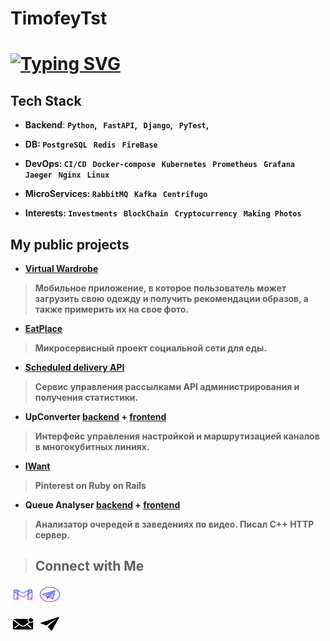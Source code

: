 # TimofeyTst
# [![Typing SVG](https://readme-typing-svg.demolab.com?font=Fira+Code&pause=1000&color=1AD1F7&random=false&width=435&lines=Hello!+My+name+Timofey+Starzhevsky;I+am+backend+developer;Also+I+like+DevOps)](https://git.io/typing-svg)

## Tech Stack
- **Backend**: <b>```Python```, &nbsp; ```FastAPI```, &nbsp;  <b> ```Django```, &nbsp; </b> <b>```PyTest```</b>, &nbsp; <br>

- **DB**: <b> ```PostgreSQL``` &nbsp; </b> <b> ```Redis``` &nbsp; </b> <b> ```FireBase``` &nbsp; </b> <br>

- **DevOps**: <b> ```CI/CD``` &nbsp; </b>  <b> ```Docker-compose``` &nbsp; </b> <b> ```Kubernetes``` &nbsp; </b>  <b> ```Prometheus``` &nbsp; </b>  <b> ```Grafana``` &nbsp; </b>  <b> ```Jaeger``` &nbsp; </b>  <b> ```Nginx``` &nbsp; </b> <b> ```Linux``` &nbsp; </b> <br>

- **MicroServices**: <b> ```RabbitMQ``` &nbsp; </b>  <b> ```Kafka``` &nbsp; </b> <b> ```Centrifugo``` &nbsp; </b>  <br>

- **Interests**: <b> ```Investments``` &nbsp; ```BlockChain``` &nbsp; ```Cryptocurrency```  &nbsp; ```Making Photos``` &nbsp;</b>

## My public projects
- [Virtual Wardrobe](https://github.com/WIP-VK-Spring-2024)
> Мобильное приложение, в которое пользователь может загрузить свою одежду и получить рекомендации образов, а также примерить их на свое фото.

- [EatPlace](https://github.com/EatPlace)
> Микросервисный проект социальной сети для еды.

- [Scheduled delivery API](https://gitlab.com/TimofeyTst/scheduled_delivery_api)
> Сервис управления рассылками API администрирования и получения статистики.

- UpConverter [backend](https://github.com/TimofeyTst/up_converter_backend) + [frontend](https://github.com/TimofeyTst/up_converter_frontend)
> Интерфейс управления настройкой и маршрутизацией каналов в многокубитных линиях.

- [IWant](https://github.com/TimofeyTst/IWant)
> Pinterest on Ruby on Rails

- Queue Analyser [backend](https://github.com/kotoBOPOT/Queue_Analyser_back/) + [frontend](https://github.com/TimofeyTst/queue_analyser_front)
> Анализатор очередей в заведениях по видео. Писал С++ HTTP сервер.

> ## Connect with Me

<a href="mailto:yarik.mist@gmail.com" target="blank"><img src="svg/logo-gmail.svg" alt="TimofeyTst" height="30" width="40"></a>
<a href="https://t.me/Starzhev" target="blank"><img src="svg/logo-telegram.svg" alt="TimofeyTst" height="30" width="40"></a>

<a href="mailto:yarik.mist@gmail.com" target="blank"><img src="svg/logo-gmail-v2.svg" alt="TimofeyTst" height="30" width="40"></a>
<a href="https://t.me/Starzhev" target="blank"><img src="svg/logo-telegram-v2.svg" alt="TimofeyTst" height="30" width="40"></a>
